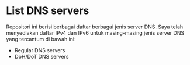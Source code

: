 # List DNS servers
Repositori ini berisi berbagai daftar berbagai jenis server DNS. Saya telah menyediakan daftar IPv4 dan IPv6 untuk masing-masing jenis server DNS yang tercantum di bawah ini:
- Regular DNS servers 
- DoH/DoT DNS servers 
